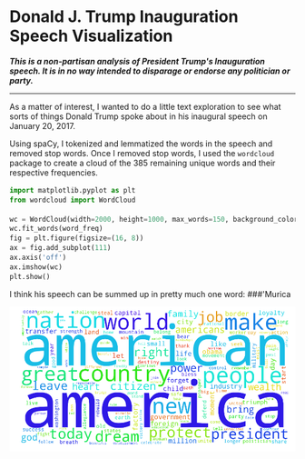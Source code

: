 # Donald J. Trump Inauguration Speech Visualization

***This is a non-partisan analysis of President Trump's Inauguration speech. It is in no way intended to disparage or endorse any politician or party.***
___

As a matter of interest, I wanted to do a little text exploration to see what sorts of things Donald Trump spoke about in his inaugural speech on January 20, 2017.

Using spaCy, I tokenized and lemmatized the words in the speech and removed stop words. Once I removed stop words, I used the `wordcloud` package to create a cloud of the 385 remaining unique words and their respective frequencies.

```python
import matplotlib.pyplot as plt
from wordcloud import WordCloud

wc = WordCloud(width=2000, height=1000, max_words=150, background_color='white')
wc.fit_words(word_freq)
fig = plt.figure(figsize=(16, 8))
ax = fig.add_subplot(111)
ax.axis('off')
ax.imshow(wc)
plt.show()
```

I think his speech can be summed up in pretty much one word:
###'Murica

<p align="center">
  <img src="inauguration.png">
</p>
